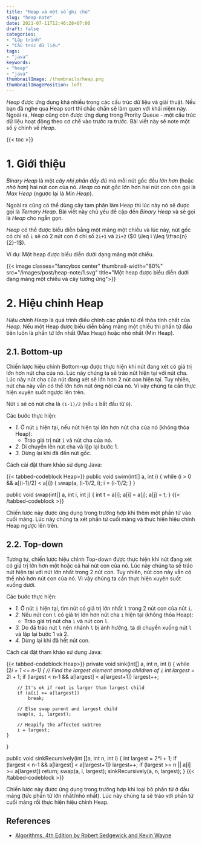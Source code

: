 ```yaml
---
title: "Heap và một số ghi chú"
slug: "heap-note"
date: 2021-07-11T12:46:28+07:00
draft: false
categories:
- "Lập trình"
- "Cấu trúc dữ liệu"
tags:
- "java"
keywords:
- "heap"
- "java"
thumbnailImage: /thumbnails/heap.png
thumbnailImagePosition: left
---
```


*Heap* được ứng dụng khá nhiều trong các cấu trúc dữ liệu và giải thuật. Nếu bạn đã nghe qua Heap sort thì chắc chắn sẽ làm quen với khái niệm này. Ngoài ra, *Heap* cũng còn được ứng dụng trong Prority Queue - một cấu trúc dữ liệu hoạt động theo cơ chế vào trước ra trước. Bài viết này sẽ note một số ý chính về *Heap*.

<!--more-->

{{< toc >}}

# 1. Giới thiệu

*Binary Heap* là một *cây nhị phân đầy đủ* mà mỗi nút gốc đều *lớn hơn* (hoặc *nhỏ hơn*) hai nút con của nó. *Heap* có nút gốc lớn hơn hai nút con còn gọi là *Max Heap* (ngược lại là *Min Heap*).

Ngoài ra cũng có thể dùng cây tam phân làm Heap thì lúc này nó sẽ được gọi là *Ternary Heap*. Bài viết này chủ yếu đề cập đến *Binary Heap* và sẽ gọi là *Heap* cho ngắn gọn.

*Heap* có thể được biểu diễn bằng một mảng một chiều và lúc này, nút gốc có chỉ số `i` sẽ có 2 nút con ở chỉ số `2i+1` và `2i+2` ($0 \\leq i \\leq \\frac{n}{2}-1$).

Ví dụ: Một heap được biểu diễn dưới dạng mảng một chiều.

{{< image classes="fancybox center" thumbnail-width="80%" src="/images/post/heap-note/1.svg" title="Một heap được biểu diễn dưới dạng mảng một chiều và cây tương ứng">}}

# 2. Hiệu chỉnh Heap

*Hiệu chỉnh Heap* là quá trình điều chỉnh các phần tử để thỏa tính chất của *Heap*. Nếu một Heap được biểu diễn bằng mảng một chiều thì phần tử đầu tiên luôn là phần tử lớn nhất (Max Heap) hoặc nhỏ nhất (Min Heap).

## 2.1. Bottom-up

Chiến lược hiệu chỉnh Bottom-up được thực hiện khi nút đang xét có giá trị lớn hơn nút cha của nó. Lúc này chúng ta sẽ tráo nút hiện tại với nút cha. Lúc này nút cha của nút đang xét sẽ lớn hơn 2 nút con hiện tại. Tuy nhiên, nút cha này vẫn có thể lớn hơn nút ông nội của nó. Vì vậy chúng ta cần thực hiện xuyên suốt ngược lên trên.

Nút `i` sẽ có nút cha là `(i-1)/2` (nếu `i` bắt đầu từ `0`).

Các bước thực hiện:

- *1.* Ở nút `i` hiện tại, nếu nút hiện tại lớn hơn nút cha của nó (không thỏa Heap):
    - Tráo giá trị nút `i` và nút cha của nó.
- *2.* Di chuyển lên nút cha và lặp lại bước 1.
- *3.* Dừng lại khi đã đến nút gốc.

Cách cài đặt tham khảo sử dụng Java:

{{< tabbed-codeblock Heap>}}
    <!-- tab java -->
public void swim(int[] a, int i) {
    while (i > 0 && a[(i-1)/2] < a[i]) {
        swap(a, (i-1)/2, i);
        i = (i-1)/2;
    }
}

public void swap(int[] a, int i, int j) {
    int t = a[i];
    a[i] = a[j];
    a[j] = t;
}
    <!-- endtab -->
{{< /tabbed-codeblock >}}

Chiến lược này được ứng dụng trong trường hợp khi thêm một phần tử vào cuối mảng. Lúc này chúng ta xét phần tử cuối mảng và thực hiện hiệu chỉnh Heap ngược lên trên.

## 2.2. Top-down

Tương tự, chiến lược hiệu chỉnh Top-down được thực hiện khi nút đang xét có giá trị lớn hơn một hoặc cả hai nút con của nó. Lúc này chúng ta sẽ tráo nút hiện tại với nút lớn nhất trong 2 nút con. Tuy nhiên, nút con này vẫn có thể nhỏ hơn nút con của nó. Vì vậy chúng ta cần thực hiện xuyên suốt xuống dưới.

Các bước thực hiện:

- *1.* Ở nút `i` hiện tại, tìm nút có giá trị lớn nhất `l` trong 2 nút con của nút `i`.
- *2.* Nếu nút con `l` có giá trị lớn hơn nút cha `i` hiện tại (không thỏa Heap):
    - Tráo giá trị nút cha `i` và nút con `l`.
- *3.* Do đã tráo nút `l` nên nhánh `l` bị ảnh hưởng, ta di chuyển xuống nút `l` và lặp lại bước 1 và 2.
- *4.* Dừng lại khi đã hết nút con.

Cách cài đặt tham khảo sử dụng Java:

{{< tabbed-codeblock Heap>}}
    <!-- tab java -->
private void sink(int[] a, int n, int i) {
    while (2*i + 1 <= n-1) {
        // Find the largest element among children of `i`
        int largest = 2*i + 1;
        if (largest < n-1 && a[largest] < a[largest+1])
            largest++;

        // It's ok if root is larger than largest child
        if (a[i] >= a[largest])
            break;

        // Else swap parent and largest child
        swap(a, i, largest);

        // Heapify the affected subtree
        i = largest;
    }
}

public void sinkRecursively(int []a, int n, int i) {
    int largest = 2*i + 1;
    if (largest < n-1 && a[largest] < a[largest+1])
        largest++;
    if (largest >= n || a[i] >= a[largest])
        return;
    swap(a, i, largest);
    sinkRecursively(a, n, largest);
}
    <!-- endtab -->
{{< /tabbed-codeblock >}}

Chiến lược này được ứng dụng trong trường hợp khi loại bỏ phần tử ở đầu mảng (tức phần tử lớn nhất/nhỏ nhất). Lúc này chúng ta sẽ tráo với phần tử cuối mảng rồi thực hiện hiệu chỉnh Heap.


## References

- [Algorithms, 4th Edition by Robert Sedgewick and Kevin Wayne](https://algs4.cs.princeton.edu/home/)


